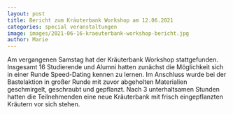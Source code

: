 ```yaml
---
layout: post
title: Bericht zum Kräuterbank Workshop am 12.06.2021
categories: special veranstaltungen
image: images/2021-06-16-kraeuterbank-workshop-bericht.jpg
author: Marie
---
```


Am vergangenen Samstag hat der Kräuterbank Workshop stattgefunden. 
Insgesamt 16 Studierende und Alumni hatten zunächst die Möglichkeit sich in einer Runde Speed-Dating kennen zu lernen. Im Anschluss wurde bei der Bastelaktion in großer Runde mit zuvor abgeholten Materialien geschmirgelt, geschraubt und gepflanzt.
Nach 3 unterhaltsamen Stunden hatten die Teilnehmenden eine neue Kräuterbank mit frisch eingepflanzten Kräutern vor sich stehen.

